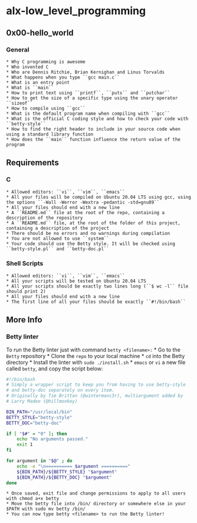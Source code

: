 # alx-low_level_programming

## 0x00-hello_world

### General
    * Why C programming is awesome
    * Who invented C
    * Who are Dennis Ritchie, Brian Kernighan and Linus Torvalds
    * What happens when you type ``gcc main.c``
    * What is an entry point
    * What is ``main``
    * How to print text using ``printf``, ``puts`` and ``putchar``
    * How to get the size of a specific type using the unary operator ``sizeof``
    * How to compile using ``gcc``
    * What is the default program name when compiling with ``gcc``
    * What is the official C coding style and how to check your code with ``betty-style``
    * How to find the right header to include in your source code when using a standard library function
    * How does the ``main`` function influence the return value of the program

## Requirements

### C
    * Allowed editors: ``vi``, ``vim``, ``emacs``
    * All your files will be compiled on Ubuntu 20.04 LTS using gcc, using the options ``-Wall -Werror -Wextra -pedantic -std=gnu89``
    * All your files should end with a new line
    * A ``README.md`` file at the root of the repo, containing a description of the repository
    * A ``README.md`` file, at the root of the folder of this project, containing a description of the project
    * There should be no errors and no warnings during compilation
    * You are not allowed to use ``system``
    * Your code should use the Betty style. It will be checked using ``betty-style.pl`` and ``betty-doc.pl``

### Shell Scripts
    * Allowed editors: ``vi``, ``vim``, ``emacs``
    * All your scripts will be tested on Ubuntu 20.04 LTS
    * All your scripts should be exactly two lines long (``$ wc -l`` file should print 2)
    * All your files should end with a new line
    * The first line of all your files should be exactly ``#!/bin/bash``

## More Info

### Betty linter
To run the Betty linter just with command ``betty <filename>:``
    * Go to the ``Betty`` repository
    * Clone the ``repo`` to your local machine
    * ``cd`` into the Betty directory
    * Install the linter with ``sudo ./install.sh``
    * ``emacs`` or ``vi`` a new file called ``betty``, and copy the script below:
```sh
#!/bin/bash
# Simply a wrapper script to keep you from having to use betty-style
# and betty-doc separately on every item.
# Originally by Tim Britton (@wintermanc3r), multiargument added by
# Larry Madeo (@hillmonkey)

BIN_PATH="/usr/local/bin"
BETTY_STYLE="betty-style"
BETTY_DOC="betty-doc"

if [ "$#" = "0" ]; then
    echo "No arguments passed."
    exit 1
fi

for argument in "$@" ; do
    echo -e "\n========== $argument =========="
    ${BIN_PATH}/${BETTY_STYLE} "$argument"
    ${BIN_PATH}/${BETTY_DOC} "$argument"
done
```
    * Once saved, exit file and change permissions to apply to all users with chmod a+x betty
    * Move the betty file into /bin/ directory or somewhere else in your $PATH with sudo mv betty /bin/
    * You can now type betty <filename> to run the Betty linter!
